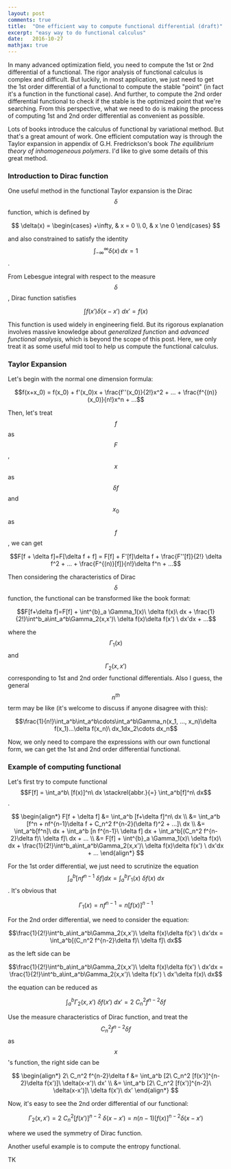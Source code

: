 ```yaml
---
layout: post
comments: true
title:  "One efficient way to compute functional differential (draft)"
excerpt: "easy way to do functional calculus"
date:   2016-10-27
mathjax: true
---
```


In many advanced optimization field, you need to compute the 1st or 2nd differential of a functional. The rigor analysis of functional calculus is complex and difficult. But luckily, in most application, we just need to get the 1st order differential of a functional to compute the stable "point" (in fact it's a function in the functional case). And further, to compute the 2nd order differential functional to check if the stable is the optimized point that we're searching. From this perspective, what we need to do is making the process of computing 1st and 2nd order differential as convenient as possible.

Lots of books introduce the calculus of functional by variational method. But that's a great amount of work. One efficient computation way is through the Taylor expansion in appendix of G.H. Fredrickson's book *The equilibrium theory of inhomogeneous polymers*. I'd like to give some details of this great method.

### Introduction to Dirac function

One useful method in the functional Taylor expansion is the Dirac $$\delta$$ function, which is defined by

$$
\delta(x) =
             \begin{cases}
	         +\infty, & x =   0 \\
		 0,       & x \ne 0
             \end{cases}
$$

and also constrained to satisfy the identity $$\int_{-\infty}^\infty \delta(x) \, dx = 1$$.

From Lebesgue integral with respect to the measure $$\delta$$, Dirac function satisfies

$$\int f(x')\delta(x-x')\ dx'=f(x)$$

This function is used widely in engineering field. But its rigorous explanation involves massive knowledge about *generalized function* and *advanced functional analysis*, which is beyond the scope of this post. Here, we only treat it as some useful mid tool to help us compute the functional calculus.

### Taylor Expansion

Let's begin with the normal one dimension formula:

$$f(x+x_0) = f(x_0) + f'(x_0)x + \frac{f''(x_0)}{2!}x^2 + ... + \frac{f^{(n)}(x_0)}{n!}x^n + ...$$

Then, let's treat $$f$$ as $$F$$, $$x$$ as $$\delta f$$ and $$x_0$$ as $$f$$, we can get

$$F[f + \delta f]=F[\delta f + f] = F[f] + F'[f]\delta f + \frac{F''[f]}{2!} \delta f^2 + ... + \frac{F^{(n)}[f]}{n!}\delta f^n + ...$$

Then considering the characteristics of Dirac $$\delta$$ function, the functional can be transformed like the book format:

$$F[f+\delta f]=F[f] + \int^{b}_a \Gamma_1(x)\ \delta f(x)\ dx + \frac{1}{2!}\int^b_a\int_a^b\Gamma_2(x,x')\ \delta f(x)\delta f(x') \ dx'dx + ...$$

where the $$\Gamma_1(x)$$ and $$\Gamma_2(x, x')$$ corresponding to 1st and 2nd order functional differentials. Also I guess, the general $$n^{th}$$ term may be like (it's welcome to discuss if anyone disagree with this):

$$\frac{1}{n!}\int_a^b\int_a^b\cdots\int_a^b\Gamma_n(x_1, ..., x_n)\delta f(x_1)...\delta f(x_n)\ dx_1dx_2\cdots dx_n$$

Now, we only need to compare the expressions with our own functional form, we can get the 1st and 2nd order differential functional.

### Example of computing functional

Let's first try to compute functional $$F[f] = \int_a^b\ [f(x)]^n\ dx \stackrel{abbr.}{=} \int_a^b[f]^n\ dx$$.

$$
\begin{align*}
    F[f + \delta f] &= \int_a^b [f+\delta f]^n\ dx  \\
                    &= \int_a^b [f^n + nf^{n-1}\delta f + C_n^2 f^{n-2}(\delta f)^2 + ...]\ dx \\
                    &= \int_a^b[f^n]\ dx + \int_a^b [n f^{n-1}\ \delta f] dx + \int_a^b[(C_n^2 f^{n-2}\delta f)\ \delta f]\ dx + ... \\
		    &= F[f] + \int^{b}_a \Gamma_1(x)\ \delta f(x)\ dx + \frac{1}{2!}\int^b_a\int_a^b\Gamma_2(x,x')\ \delta f(x)\delta f(x') \ dx'dx + ...
\end{align*}
$$

For the 1st order differential, we just need to scrutinize the equation $$\int_a^b [n f^{n-1}\ \delta f] dx = \int^{b}_a \Gamma_1(x)\ \delta f(x)\ dx$$. It's obvious that

$$\Gamma_1(x)=n f^{n-1}=n[f(x)]^{n-1}$$

For the 2nd order differential, we need to consider the equation:

$$\frac{1}{2!}\int^b_a\int_a^b\Gamma_2(x,x')\ \delta f(x)\delta f(x') \ dx'dx = \int_a^b[(C_n^2 f^{n-2}\delta f)\ \delta f]\ dx$$

as the left side can be

$$\frac{1}{2!}\int^b_a\int_a^b\Gamma_2(x,x')\ \delta f(x)\delta f(x') \ dx'dx = \frac{1}{2!}\int^b_a\int_a^b\Gamma_2(x,x')\ \delta f(x') \ dx'\delta f(x)\ dx$$

the equation can be reduced as 

$$\int_a^b\Gamma_2(x,x')\ \delta f(x')\ dx'= 2\ C_n^2 f^{n-2}\delta f $$

Use the measure characteristics of Dirac function, and treat the $$C_n^2 f^{n-2}\delta f$$ as $$x$$'s function, the right side can be

$$
\begin{align*}
2\ C_n^2 f^{n-2}\delta f &= \int_a^b [2\ C_n^2 [f(x')]^{n-2}\delta f(x')]\ \delta(x-x')\ dx' \\
                         &= \int_a^b [2\ C_n^2 [f(x')]^{n-2}\ \delta(x-x')]\ \delta f(x')\ dx'
\end{align*}
$$

Now, it's easy to see the 2nd order differential of our functional:

$$\Gamma_2(x, x') = 2\ C_n^2 [f(x')]^{n-2}\ \delta(x-x') = n(n-1)[f(x)]^{n-2}\delta(x-x')$$

where we used the symmetry of Dirac function.

Another useful example is to compute the entropy functional.

TK 




